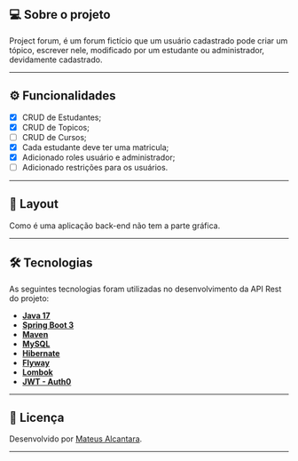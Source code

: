 ## 💻 Sobre o projeto

Project forum, é um forum fictício que um usuário cadastrado pode criar um tópico, escrever nele, modificado por um estudante ou administrador, devidamente cadastrado.
 
---

## ⚙️ Funcionalidades

- [x] CRUD de Estudantes;
- [x] CRUD de Topicos;
- [ ] CRUD de Cursos; 
- [x] Cada estudante deve ter uma matricula;
- [x] Adicionado roles usuário e administrador;
- [ ] Adicionado restrições para os usuários.

---

## 🎨 Layout

Como é uma aplicação back-end não tem a parte gráfica.

---

## 🛠 Tecnologias

As seguintes tecnologias foram utilizadas no desenvolvimento da API Rest do projeto:

- **[Java 17](https://www.oracle.com/java)**
- **[Spring Boot 3](https://spring.io/projects/spring-boot)**
- **[Maven](https://maven.apache.org)**
- **[MySQL](https://www.mysql.com)**
- **[Hibernate](https://hibernate.org)**
- **[Flyway](https://flywaydb.org)**
- **[Lombok](https://projectlombok.org)**
- **[JWT - Auth0](https://github.com/auth0/java-jwt)**

---

## 📝 Licença

Desenvolvido por [Mateus Alcantara](https://www.linkedin.com/in/mateus-alcantara-7280b525b/).

---
